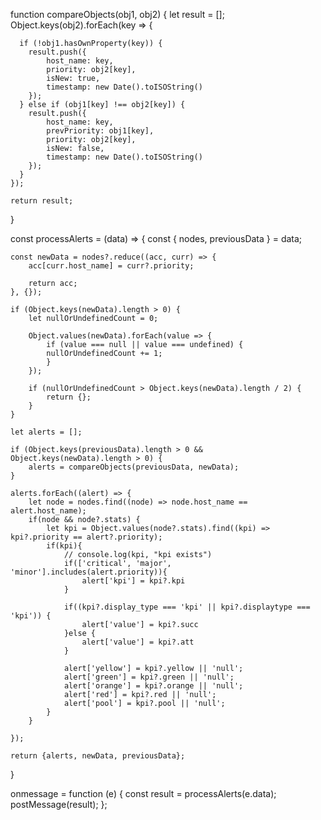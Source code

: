 function compareObjects(obj1, obj2) {
    let result = [];
    Object.keys(obj2).forEach(key => {
    
      if (!obj1.hasOwnProperty(key)) {
        result.push({
            host_name: key,
            priority: obj2[key],
            isNew: true,
            timestamp: new Date().toISOString()
        });
      } else if (obj1[key] !== obj2[key]) {
        result.push({
            host_name: key,
            prevPriority: obj1[key],
            priority: obj2[key],
            isNew: false,
            timestamp: new Date().toISOString()
        });
      }
    });
  
    return result;
  }

const processAlerts = (data) => {
    const { nodes, previousData } = data;

    const newData = nodes?.reduce((acc, curr) => {
        acc[curr.host_name] = curr?.priority;

        return acc;
    }, {});

    if (Object.keys(newData).length > 0) {
        let nullOrUndefinedCount = 0;

        Object.values(newData).forEach(value => {
            if (value === null || value === undefined) {
            nullOrUndefinedCount += 1;
            }
        });

        if (nullOrUndefinedCount > Object.keys(newData).length / 2) {
            return {};
        }
    }

    let alerts = [];

    if (Object.keys(previousData).length > 0 && Object.keys(newData).length > 0) {
        alerts = compareObjects(previousData, newData);
    }

    alerts.forEach((alert) => {
        let node = nodes.find((node) => node.host_name == alert.host_name);
        if(node && node?.stats) {
            let kpi = Object.values(node?.stats).find((kpi) => kpi?.priority == alert?.priority);
            if(kpi){
                // console.log(kpi, "kpi exists")
                if(['critical', 'major', 'minor'].includes(alert.priority)){
                    alert['kpi'] = kpi?.kpi
                }

                if((kpi?.display_type === 'kpi' || kpi?.displaytype === 'kpi')) {
                    alert['value'] = kpi?.succ
                }else {
                    alert['value'] = kpi?.att
                }

                alert['yellow'] = kpi?.yellow || 'null';
                alert['green'] = kpi?.green || 'null';
                alert['orange'] = kpi?.orange || 'null';
                alert['red'] = kpi?.red || 'null';
                alert['pool'] = kpi?.pool || 'null';
            }
        }
       
    });
    
    return {alerts, newData, previousData};
}

onmessage = function (e) {
    const result = processAlerts(e.data);
    postMessage(result);
};
